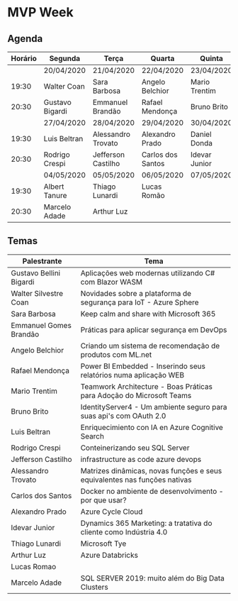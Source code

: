 # MVP Week


## Agenda

 | Horário 	| Segunda         	| Terça              	| Quarta            	| Quinta        	|   	|
|---------	|-----------------	|--------------------	|-------------------	|---------------	|---	|
|         	| 20/04/2020      	| 21/04/2020         	| 22/04/2020        	| 23/04/2020    	|   	|
| 19:30   	| Walter Coan     	| Sara Barbosa       	| Angelo Belchior   	| Mario Trentim 	|   	|
| 20:30   	| Gustavo Bigardi 	| Emmanuel Brandão   	| Rafael Mendonça   	| Bruno Brito   	|   	|
|         	| 27/04/2020      	| 28/04/2020         	| 29/04/2020        	| 30/04/2020    	|   	|
| 19:30   	| Luis Beltran    	| Alessandro Trovato 	| Alexandro Prado   	| Daniel Donda  	|   	|
| 20:30   	| Rodrigo Crespi  	| Jefferson Castilho 	| Carlos dos Santos 	| Idevar Junior 	|   	|
|         	| 04/05/2020      	| 05/05/2020         	| 06/05/2020        	| 07/05/2020    	|   	|
| 19:30   	| Albert Tanure   	| Thiago Lunardi     	| Lucas Romão       	|               	|   	|
| 20:30   	| Marcelo Adade   	| Arthur Luz         	|                   	|               	|   	|

## Temas

| Palestrante | Tema |
|- |- |
| Gustavo Bellini Bigardi | 	Aplicações web modernas utilizando C# com Blazor WASM
| Walter Silvestre Coan | 	Novidades sobre a plataforma de segurança para IoT - Azure Sphere
| Sara Barbosa | 	Keep calm and share with Microsoft 365
| Emmanuel Gomes Brandão | 	Práticas para aplicar segurança em DevOps
| Angelo Belchior | 	Criando um sistema de recomendação de produtos com ML.net
| Rafael Mendonça | 	Power BI Embedded - Inserindo seus relatórios numa aplicação WEB
| Mario Trentim | 	Teamwork Architecture - Boas Práticas para Adoção do Microsoft Teams
| Bruno Brito | 	IdentityServer4 - Um ambiente seguro para suas api's com OAuth 2.0
| Luis Beltran | 	Enriquecimiento  con IA en Azure Cognitive Search
| Rodrigo Crespi | 	Conteinerizando seu SQL Server
| Jefferson Castilho | 	infrastructure as code azure devops
| Alessandro Trovato |	Matrizes dinâmicas, novas funções e seus equivalentes nas funções nativas
| Carlos dos Santos | 	Docker no ambiente de desenvolvimento - por que usar?
| Alexandro Prado | 	Azure Cycle Cloud
| Idevar Junior| 	Dynamics 365 Marketing: a tratativa do cliente como Indústria 4.0
| Thiago Lunardi | 	Microsoft Tye
| Arthur Luz| 	Azure Databricks | An Unified Platform for Data Engineer and Data Science
| Lucas Romao	| 
| Marcelo Adade| 	SQL SERVER 2019: muito além do Big Data Clusters

